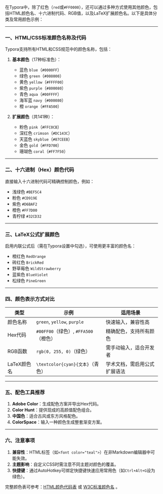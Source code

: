 在Typora中，除了红色（`red`或`#FF0000`），还可以通过多种方式使用其他颜色，包括HTML颜色名、十六进制代码、RGB值，以及LaTeX扩展颜色名。以下是具体分类及常用颜色示例：

---

### 一、HTML/CSS标准颜色名称及代码
Typora支持所有HTML和CSS规范中的颜色名称，包括：
1. **基本颜色**（17种标准色）：
   - 蓝色 `blue`（`#0000FF`）
   - 绿色 `green`（`#008000`）
   - 黄色 `yellow`（`#FFFF00`）
   - 紫色 `purple`（`#800080`）
   - 青色 `aqua`（`#00FFFF`）
   - 海军蓝 `navy`（`#000080`）
   - 橙 `orange`（`#FFA500`）

2. **扩展颜色**（共141种）：
   - 粉色 `pink`（`#FFC0CB`）
   - 深红色 `crimson`（`#DC143C`）
   - 天蓝色 `skyblue`（`#87CEEB`）
   - 金色 `gold`（`#FFD700`）
   - 珊瑚色 `coral`（`#FF7F50`）

---

### 二、十六进制（Hex）颜色代码
直接输入十六进制代码可精确控制颜色，例如：
- 浅绿色 `#BEF5C4`
- 粉色 `#CD919E`
- 紫色 `#D6BAF2`
- 橙色 `#FF7D00`
- 青柠绿 `#32CD32`

---

### 三、LaTeX公式扩展颜色
启用内联公式后（需在Typora设置中勾选），可使用更丰富的颜色名：
- 橙红色 `RedOrange`
- 砖红色 `BrickRed`
- 野草莓色 `WildStrawberry`
- 蓝紫色 `BlueViolet`
- 松绿色 `PineGreen`

---

### 四、颜色表示方式对比
| **类型**       | **示例**                                | **适用场景**                     |
|----------------|----------------------------------------|--------------------------------|
| 颜色名称       | `green`, `yellow`, `purple`            | 快速输入，兼容性高               |
| Hex代码        | `#00FF00`（绿色）, `#FFA500`（橙色）    | 精确配色，支持所有颜色            |
| RGB函数        | `rgb(0, 255, 0)`（绿色）               | 需手动输入，适合开发者            |
| LaTeX颜色名    | `\textcolor{cyan}{文本}`（青色）        | 学术文档，需启用公式扩展语法      |

---

### 五、配色工具推荐
1. **Adobe Color**：生成配色方案并导出Hex代码。
2. **Color Hunt**：提供现成的高颜值配色组合。
3. **中国色**：适合古风或东方风格配色。
4. **ColorSpace**：输入一种颜色生成整套渐变方案。

---

### 六、注意事项
1. **兼容性**：HTML标签（如`<font color="teal">`）在非Markdown编辑器中可能失效。
2. **主题影响**：自定义CSS时需注意不同主题对颜色的覆盖。
3. **快捷键**：通过AutoHotkey可绑定快捷键快速应用常用色（如`Ctrl+Alt+G`设为绿色）。

完整颜色表可参考：[HTML颜色代码表](https://htmlcolorcodes.com/zh/)  或 [W3C标准颜色名](https://www.w3schools.com/colors/colors_names.asp) 。